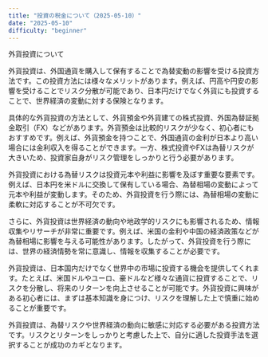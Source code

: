 ```yaml
---
title: "投資の税金について（2025-05-10）"
date: "2025-05-10"
difficulty: "beginner"
---
```


外貨投資について

外貨投資は、外国通貨を購入して保有することで為替変動の影響を受ける投資方法です。この投資方法には様々なメリットがあります。例えば、円高や円安の影響を受けることでリスク分散が可能であり、日本円だけでなく外貨にも投資することで、世界経済の変動に対する保険となります。

具体的な外貨投資の方法として、外貨預金や外貨建ての株式投資、外国為替証拠金取引（FX）などがあります。外貨預金は比較的リスクが少なく、初心者にもおすすめです。例えば、外貨預金を持つことで、外国通貨の金利が日本より高い場合には金利収入を得ることができます。一方、株式投資やFXは為替リスクが大きいため、投資家自身がリスク管理をしっかりと行う必要があります。

外貨投資における為替リスクは投資元本や利益に影響を及ぼす重要な要素です。例えば、日本円を米ドルに交換して保有している場合、為替相場の変動によって元本や利益が変動します。そのため、外貨投資を行う際には、為替相場の変動に柔軟に対応することが不可欠です。

さらに、外貨投資は世界経済の動向や地政学的リスクにも影響されるため、情報収集やリサーチが非常に重要です。例えば、米国の金利や中国の経済政策などが為替相場に影響を与える可能性があります。したがって、外貨投資を行う際には、世界の経済情勢を常に意識し、情報を収集することが必要です。

外貨投資は、日本国内だけでなく世界中の市場に投資する機会を提供してくれます。たとえば、米国ドルやユーロ、豪ドルなど様々な通貨に投資することで、リスクを分散し、将来のリターンを向上させることが可能です。外貨投資に興味がある初心者には、まずは基本知識を身につけ、リスクを理解した上で慎重に始めることが重要です。

外貨投資は、為替リスクや世界経済の動向に敏感に対応する必要がある投資方法です。リスクとリターンをしっかりと考慮した上で、自分に適した投資手法を選択することが成功のカギとなります。
